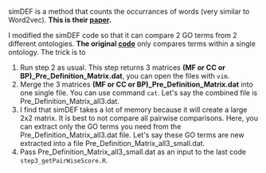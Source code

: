 simDEF is a method that counts the occurrances of words (very similar to Word2vec). **This is their [paper](https://www.ncbi.nlm.nih.gov/pubmed/26708333).**

I modified the simDEF code so that it can compare 2 GO terms from 2 different ontologies. **The original [code](https://github.com/ahmadpgh/simDEF)** only compares terms within a single ontology. The trick is to 
1. Run step 2 as usual. This step returns 3 matrices **(MF or CC or BP)_Pre_Definition_Matrix.dat**, you can open the files with `vim`. 
2. Merge the 3 matrices **(MF or CC or BP)_Pre_Definition_Matrix.dat** into one single file. You can use command `cat`. Let's say the combined file is Pre_Definition_Matrix_all3.dat.
3. I find that simDEF takes a lot of memory because it will create a large 2x2 matrix. It is best to not compare all pairwise comparisons. Here, you can extract only the GO terms you need from the Pre_Definition_Matrix_all3.dat file. Let's say these GO terms are new extracted into a file Pre_Definition_Matrix_all3_small.dat.
4. Pass Pre_Definition_Matrix_all3_small.dat as an input to the last code `step3_getPairWiseScore.R`. 
